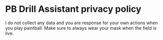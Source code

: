 # PB Drill Assistant privacy policy
I do not collect any data and you are response for your own actions when you play paintball. Make sure to always wear your mask when the field is live.
